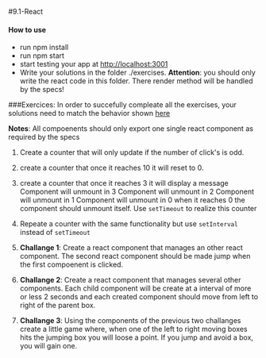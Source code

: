 #9.1-React

#### How to use
* run npm install
* run npm start
* start testing your app at <http://localhost:3001>
* Write your solutions in the folder ./exercises. **Attention**: you should only write the react code in this folder. There render method will be handled by the specs!

###Exercices:
In order to succefully compleate all the exercises, your solutions need to match the behavior shown [here](https://eliumacademy.github.io/exercises/9.3.html) 

**Notes**: All compoenents should only export one single react component as required by the specs 

1. Create a counter that will only update if the number of click's is odd.

2. create a counter that once it reaches 10 it will reset to 0.

3. create a counter that once it reaches 3 it will display a message
    Component will unmount in 3
    Component will unmount in 2
    Component will unmount in 1
    Component will unmount in 0 
    when it reaches 0 the component should unmount itself.  Use ```setTimeout``` to realize this counter

4. Repeate a counter with the same functionality but use ```setInterval``` instead of ```setTimeout```

5. **Challange 1**: Create a react component that manages an other react component. The second react component should be made jump when the first compoenent is clicked.

6. **Challange 2**: Create a react component that manages several other components. Each child component will be create at a interval of more or less 2 seconds and each created component should move from left to right of the parent box.

7. **Challange 3**: Using the components of the previous two challanges create a little game where, when one of the left to right moving boxes hits the jumping box you will loose a point. If you jump and avoid a box, you will gain one.

